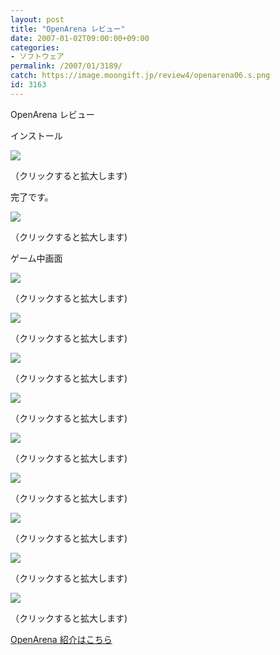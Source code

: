 ```yaml
---
layout: post
title: "OpenArena レビュー"
date: 2007-01-02T09:00:00+09:00
categories:
- ソフトウェア
permalink: /2007/01/3189/
catch: https://image.moongift.jp/review4/openarena06.s.png
id: 3163
---
```

OpenArena レビュー  
<!--more-->

インストール

  

[![](https://image.moongift.jp/review4/openarena01.s.png)](https://image.moongift.jp/review4/openarena01.png)  
  
（クリックすると拡大します)

  

完了です。

  

[![](https://image.moongift.jp/review4/openarena02.s.png)](https://image.moongift.jp/review4/openarena02.png)  
  
（クリックすると拡大します)

  

ゲーム中画面

  

[![](https://image.moongift.jp/review4/openarena03.s.png)](https://image.moongift.jp/review4/openarena03.png)  
  
（クリックすると拡大します)

  

[![](https://image.moongift.jp/review4/openarena04.s.png)](https://image.moongift.jp/review4/openarena04.png)  
  
（クリックすると拡大します)

  

[![](https://image.moongift.jp/review4/openarena05.s.png)](https://image.moongift.jp/review4/openarena05.png)  
  
（クリックすると拡大します)

  

[![](https://image.moongift.jp/review4/openarena06.s.png)](https://image.moongift.jp/review4/openarena06.png)  
  
（クリックすると拡大します)

  

[![](https://image.moongift.jp/review4/openarena07.s.png)](https://image.moongift.jp/review4/openarena07.png)  
  
（クリックすると拡大します)

  

[![](https://image.moongift.jp/review4/openarena08.s.png)](https://image.moongift.jp/review4/openarena08.png)  
  
（クリックすると拡大します)

  

[![](https://image.moongift.jp/review4/openarena09.s.png)](https://image.moongift.jp/review4/openarena09.png)  
  
（クリックすると拡大します)

  

[![](https://image.moongift.jp/review4/openarena10.s.png)](https://image.moongift.jp/review4/openarena10.png)  
  
（クリックすると拡大します)

  

[![](https://image.moongift.jp/review4/openarena11.s.png)](https://image.moongift.jp/review4/openarena11.png)  
  
（クリックすると拡大します)

  

[OpenArena 紹介はこちら](http://oss.moongift.jp/intro/i-3181.html)


